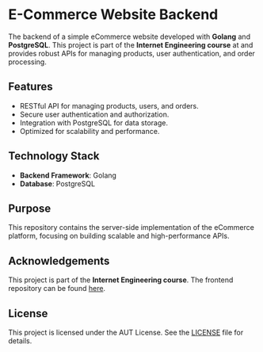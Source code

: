 # E-Commerce Website Backend  

The backend of a simple eCommerce website developed with **Golang** and **PostgreSQL**. This project is part of the **Internet Engineering course** at and provides robust APIs for managing products, user authentication, and order processing.  

## Features  
- RESTful API for managing products, users, and orders.  
- Secure user authentication and authorization.  
- Integration with PostgreSQL for data storage.  
- Optimized for scalability and performance.  

## Technology Stack  
- **Backend Framework**: Golang  
- **Database**: PostgreSQL  

## Purpose  
This repository contains the server-side implementation of the eCommerce platform, focusing on building scalable and high-performance APIs.  

## Acknowledgements  
This project is part of the **Internet Engineering course**. The frontend repository can be found [here]([URL-to-frontend-repo](https://github.com/kjanparvari/ie-ecommerce-front)).  

## License  
This project is licensed under the AUT License. See the [LICENSE](LICENSE) file for details.  
